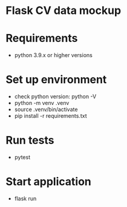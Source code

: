 # Flask CV data mockup

# Requirements

- python 3.9.x or higher versions

# Set up environment

- check python version: python -V
- python -m venv .venv
- source .venv/bin/activate
- pip install -r requirements.txt

# Run tests

- pytest

# Start application

- flask run